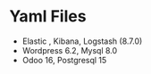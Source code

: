 # Yaml Files
- Elastic , Kibana, Logstash (8.7.0)
- Wordpress 6.2, Mysql 8.0
- Odoo 16, Postgresql 15 
